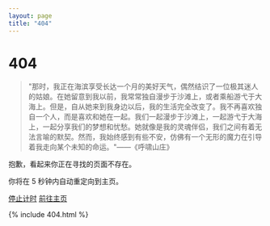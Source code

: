 ```yaml
---
layout: page
title: "404"
---
```

# 404

>"那时，我正在海滨享受长达一个月的美好天气，偶然结识了一位极其迷人的姑娘。在她留意到我以前，我常常独自漫步于沙滩上，或者乘船游弋于大海上。但是，自从她来到我身边以后，我的生活完全改变了。我不再喜欢独自一个人，而是喜欢和她在一起。我们一起漫步于沙滩上，一起游弋于大海上，一起分享我们的梦想和忧愁。她就像是我的灵魂伴侣，我们之间有着无法言喻的默契。然而，我始终感到有些不安，仿佛有一个无形的魔力在引导着我走向某个未知的命运。"——《呼啸山庄》



抱歉，看起来你正在寻找的页面不存在。

你将在 <span id="is404page">5</span> 秒钟内自动重定向到主页。

<a href="" id="pauseBtn">停止计时</a>  <a href="/" id="redirect">前往主页</a>



{% include 404.html %}